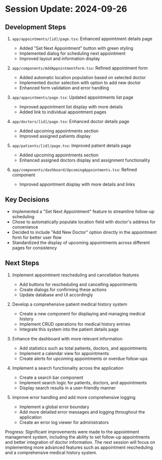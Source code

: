 # Session Update: 2024-09-26

## Development Steps

1. `app/appointments/[id]/page.tsx`: Enhanced appointment details page
   - Added "Set Next Appointment" button with green styling
   - Implemented dialog for scheduling next appointment
   - Improved layout and information display

2. `app/components/AddAppointmentForm.tsx`: Refined appointment form
   - Added automatic location population based on selected doctor
   - Implemented doctor selection with option to add new doctor
   - Enhanced form validation and error handling

3. `app/appointments/page.tsx`: Updated appointments list page
   - Improved appointment list display with more details
   - Added link to individual appointment pages

4. `app/doctors/[id]/page.tsx`: Enhanced doctor details page
   - Added upcoming appointments section
   - Improved assigned patients display

5. `app/patients/[id]/page.tsx`: Improved patient details page
   - Added upcoming appointments section
   - Enhanced assigned doctors display and assignment functionality

6. `app/components/dashboard/UpcomingAppointments.tsx`: Refined component
   - Improved appointment display with more details and links

## Key Decisions

- Implemented a "Set Next Appointment" feature to streamline follow-up scheduling
- Chose to automatically populate location field with doctor's address for convenience
- Decided to include "Add New Doctor" option directly in the appointment form for better user flow
- Standardized the display of upcoming appointments across different pages for consistency

## Next Steps

1. Implement appointment rescheduling and cancellation features
   - Add buttons for rescheduling and cancelling appointments
   - Create dialogs for confirming these actions
   - Update database and UI accordingly

2. Develop a comprehensive patient medical history system
   - Create a new component for displaying and managing medical history
   - Implement CRUD operations for medical history entries
   - Integrate this system into the patient details page

3. Enhance the dashboard with more relevant information
   - Add statistics such as total patients, doctors, and appointments
   - Implement a calendar view for appointments
   - Create alerts for upcoming appointments or overdue follow-ups

4. Implement a search functionality across the application
   - Create a search bar component
   - Implement search logic for patients, doctors, and appointments
   - Display search results in a user-friendly manner

5. Improve error handling and add more comprehensive logging
   - Implement a global error boundary
   - Add more detailed error messages and logging throughout the application
   - Create an error log viewer for administrators

Progress: Significant improvements were made to the appointment management system, including the ability to set follow-up appointments and better integration of doctor information. The next session will focus on implementing more advanced features such as appointment rescheduling and a comprehensive medical history system.